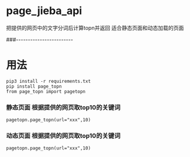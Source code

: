 # page_jieba_api
把提供的网页中的文字分词后计算topn并返回
适合静态页面和动态加载的页面

###------------------------
# 用法

```
pip3 install -r requirements.txt
pip install page_topn
from page_topn import pagetopn
```
### 静态页面 根据提供的网页取top10的关键词

`pagetopn.page_topn(url="xxx",10)`

### 动态页面 根据提供的网页取top10的关键词

`pagetopn.page_topn(url="xxx",10)`
